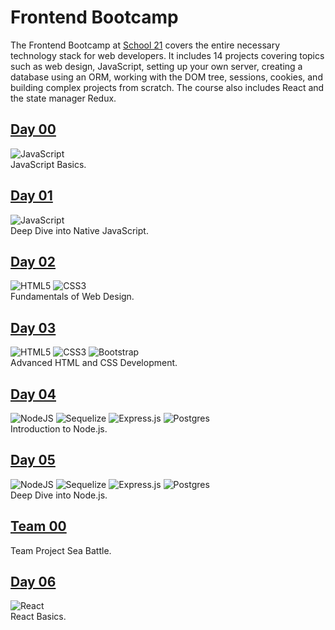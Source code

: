 # Frontend Bootcamp

The Frontend Bootcamp at [School 21](https://21-school.ru/) covers the entire necessary technology stack for web developers. It includes 14 projects covering topics such as web design, JavaScript, setting up your own server, creating a database using an ORM, working with the DOM tree, sessions, cookies, and building complex projects from scratch. The course also includes React and the state manager Redux.

## [Day 00](day00/)

![JavaScript](https://img.shields.io/badge/javascript-%23323330.svg?style=for-the-badge&logo=javascript&logoColor=%23F7DF1E)  
JavaScript Basics.

## [Day 01](day01/)

![JavaScript](https://img.shields.io/badge/javascript-%23323330.svg?style=for-the-badge&logo=javascript&logoColor=%23F7DF1E)  
Deep Dive into Native JavaScript.

## [Day 02](day02/)

![HTML5](https://img.shields.io/badge/html5-%23E34F26.svg?style=for-the-badge&logo=html5&logoColor=white) ![CSS3](https://img.shields.io/badge/css3-%231572B6.svg?style=for-the-badge&logo=css3&logoColor=white)  
Fundamentals of Web Design.

## [Day 03](day03/)

![HTML5](https://img.shields.io/badge/html5-%23E34F26.svg?style=for-the-badge&logo=html5&logoColor=white) ![CSS3](https://img.shields.io/badge/css3-%231572B6.svg?style=for-the-badge&logo=css3&logoColor=white) ![Bootstrap](https://img.shields.io/badge/bootstrap-%238511FA.svg?style=for-the-badge&logo=bootstrap&logoColor=white)  
Advanced HTML and CSS Development.

## [Day 04](day04/)

![NodeJS](https://img.shields.io/badge/node.js-6DA55F?style=for-the-badge&logo=node.js&logoColor=white) ![Sequelize](https://img.shields.io/badge/Sequelize-52B0E7?style=for-the-badge&logo=Sequelize&logoColor=white) ![Express.js](https://img.shields.io/badge/express.js-%23404d59.svg?style=for-the-badge&logo=express&logoColor=%2361DAFB) ![Postgres](https://img.shields.io/badge/postgres-%23316192.svg?style=for-the-badge&logo=postgresql&logoColor=white)  
Introduction to Node.js.

## [Day 05](day05/)

![NodeJS](https://img.shields.io/badge/node.js-6DA55F?style=for-the-badge&logo=node.js&logoColor=white) ![Sequelize](https://img.shields.io/badge/Sequelize-52B0E7?style=for-the-badge&logo=Sequelize&logoColor=white) ![Express.js](https://img.shields.io/badge/express.js-%23404d59.svg?style=for-the-badge&logo=express&logoColor=%2361DAFB) ![Postgres](https://img.shields.io/badge/postgres-%23316192.svg?style=for-the-badge&logo=postgresql&logoColor=white)  
Deep Dive into Node.js.

## [Team 00](team00/)

Team Project Sea Battle.

## [Day 06](day06/)

![React](https://img.shields.io/badge/react-%2320232a.svg?style=for-the-badge&logo=react&logoColor=%2361DAFB)  
React Basics.

